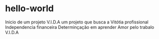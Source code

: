 # hello-world
Inicio de um projeto V.I.D.A
um projeto que busca a
Vitótia profissional
Independencia financeira
Determinçação em aprender
Amor pelo trabalo
V.I.D.A
